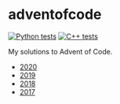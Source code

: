 # adventofcode
[![Python tests](https://github.com/evroon/adventofcode/actions/workflows/test_python.yml/badge.svg)](https://github.com/evroon/adventofcode/actions/workflows/test_python.yml)
[![C++ tests](https://github.com/evroon/adventofcode/actions/workflows/test_c++.yml/badge.svg)](https://github.com/evroon/adventofcode/actions/workflows/test_c++.yml)

My solutions to Advent of Code.

* [2020](https://github.com/evroon/adventofcode/tree/master/2020)
* [2019](https://github.com/evroon/adventofcode/tree/master/2019)
* [2018](https://github.com/evroon/adventofcode/tree/master/2018)
* [2017](https://github.com/evroon/adventofcode/tree/master/2017)
